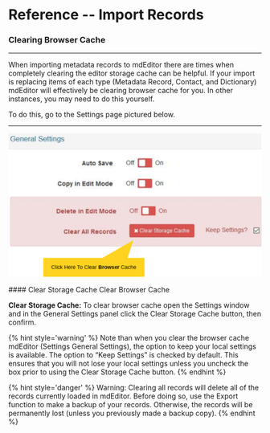 # Reference -- Import Records 

### Clearing Browser Cache

---

When importing metadata records to mdEditor there are times when completely clearing the editor storage cache can be helpful. If your import is replacing items of each type (<span class="md-panel">Metadata Record</span>, <span class="md-panel">Contact</span>, and <span class="md-panel">Dictionary</span>) mdEditor will effectively be clearing browser cache for you. In other instances, you may need to do this yourself. 

To do this, go to the Settings page pictured below.

---

![Settings Window](/assets/reference/import/ClearBrowserCacheCallout.png)

####<span class="btn btn-danger btn-xs"> <i class="fa fa-times"> </i> Clear Storage Cache</span> Clear Browser Cache

  **Clear Storage Cache:** To clear browser cache open the <span class="md-window">Settings</span> window and in the <span class="md-panel">General Settings</span> panel click the <span class="btn btn-danger btn-xs"> <i class="fa fa-times"> </i> Clear Storage Cache</span> button, then confirm.

{% hint style='warning' %} Note than when you clear the browser cache mdEditor (Settings General Settings), the option to keep your local settings is available. The option to “Keep Settings” is checked by default. This ensures that you will not lose your local settings unless you uncheck the box prior to using the Clear Storage Cache button. {% endhint %}

{% hint style='danger' %} Warning: Clearing all records will delete all of the records currently loaded in mdEditor. Before doing so, use the Export function to make a backup of your records. Otherwise, the records will be permanently lost (unless you previously made a backup copy). {% endhint %}

